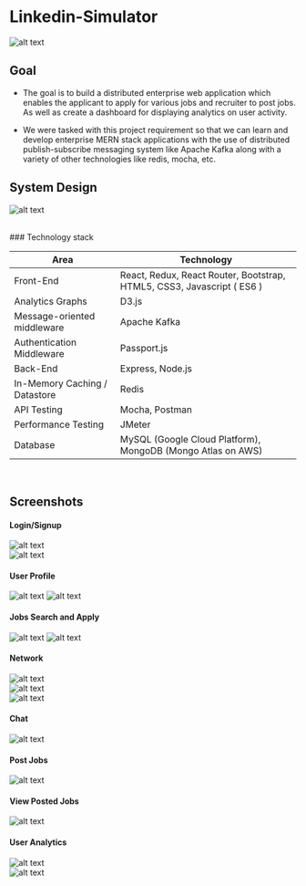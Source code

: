 # Linkedin-Simulator

![alt text](linkedin-logo.jpg)


## Goal

* The goal is to build a distributed enterprise web application which enables the applicant to apply for various jobs and recruiter to post jobs. As well as create a dashboard for displaying analytics on user activity.

* We were tasked with this project requirement so that we can learn and develop enterprise MERN stack applications with the use of distributed publish-subscribe messaging system like Apache Kafka along with a variety of other technologies like redis, mocha, etc.


## System Design

![alt text](Capture.JPG)

</br> 
### Technology stack 

<table>
<thead>
<tr>
<th>Area</th>
<th>Technology</th>
</tr>
</thead>
<tbody>
	<tr>
		<td>Front-End</td>
		<td>React, Redux, React Router, Bootstrap, HTML5, CSS3, Javascript ( ES6 )</td>
	</tr>
	<tr>
		<td>Analytics Graphs</td>
		<td>D3.js</td>
	</tr>
	<tr>
		<td>Message-oriented middleware</td>
		<td>Apache Kafka</td>
	</tr>
	<tr>
		<td>Authentication Middleware</td>
		<td>Passport.js</td>
	</tr>
	<tr>
		<td>Back-End</td>
		<td>Express, Node.js</td>
	</tr>
	<tr>
		<td>In-Memory Caching / Datastore</td>
		<td>Redis</td>
	</tr>
	<tr>
		<td>API Testing</td>
		<td>Mocha, Postman</td>
	</tr>
	<tr>
		<td>Performance Testing</td>
		<td>JMeter</td>
	</tr>
	<tr>
		<td>Database</td>
		<td>MySQL (Google Cloud Platform), MongoDB (Mongo Atlas on AWS)</td>
	</tr>
</tbody>
</table>
<br/>

## Screenshots

#### Login/Signup
![alt text](Screenshots/image006.gif)
<br/>
![alt text](Screenshots/image011.gif)
<br/>

#### User Profile
![alt text](Screenshots/image064.gif)
![alt text](Screenshots/image063.gif)
 <br/>

#### Jobs Search and Apply
![alt text](Screenshots/image029.gif)
![alt text](Screenshots/image032.gif)
<br/>

#### Network
![alt text](Screenshots/image038.gif)
<br/>
![alt text](Screenshots/image039.gif)
<br/>
![alt text](Screenshots/image041.gif)
<br/>

#### Chat
![alt text](Screenshots/image059.gif)
<br/>

#### Post Jobs
![alt text](Screenshots/image017.gif)
<br/>

#### View Posted Jobs
![alt text](Screenshots/image024.gif)
<br/>

#### User Analytics
![alt text](Screenshots/image067.gif)
<br/>
![alt text](Screenshots/image068.gif)

